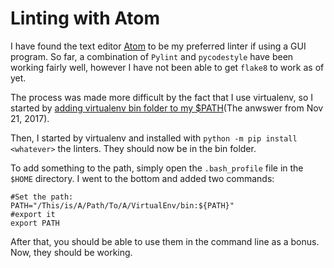 # Linting with Atom #

I have found the text editor [Atom](www.atom.io) to be my preferred linter if using a GUI program. So far, a combination of `Pylint` and `pycodestyle` have been working fairly well, however I have not been able to get `flake8` to work as of yet.

The process was made more difficult by the fact that I use virtualenv, so I started by [adding virtualenv bin folder to my $PATH](https://github.com/AtomLinter/linter-flake8/issues/132)(The anwswer from Nov 21, 2017).

Then, I started by virtualenv and installed with `python -m pip install <whatever>` the linters. They should now be in the bin folder.

To add something to the path, simply open the `.bash_profile` file in the `$HOME` directory. I went to the bottom and added two commands:

```.bash_profile
#Set the path:
PATH="/This/is/A/Path/To/A/VirtualEnv/bin:${PATH}"
#export it
export PATH
```

After that, you should be able to use them in the command line as a bonus. Now, they should be working.
